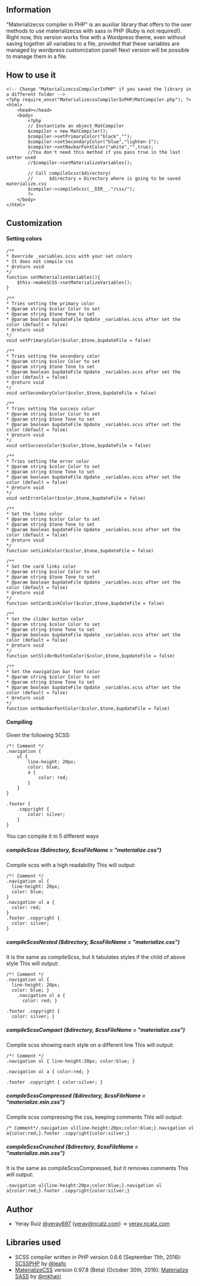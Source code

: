 ## Information
"Materializecss compiler in PHP" is an auxiliar library that offers to the user methods to use materializecss with sass in PHP (Ruby is not required!).
Right now, this version works fine with a Wordpress theme, even without saving together all variables to a file, provided that these variables are managed by wordpress customization panel!
Next version will be possible to manage them in a file.
## How to use it
    <!-- Change "MaterializecssCompilerInPHP" if you saved the library in a different folder -->
    <?php require_once("MaterializecssCompilerInPHP/MatCompiler.php"); ?>
    <html>
        <head></head>
        <body>
            <?php 
            // Instantiate an object MatCompiler
            $compiler = new MatCompiler();
            $compiler->setPrimaryColor("black","");
            $compiler->setSecondaryColor("blue","lighten-1");
            $compiler->setNavbarFontColor("white","",true);
            //You don't need this method if you pass true in the last setter used
            //$compiler->setMaterializeVariables();
            
            // Call compileScss($directory)
            //      $directory = Directory where is going to be saved materialize.css
            $compiler->compileScss(__DIR__."/css/");
            ?>
        </body>
    </html>

## Customization
#### Setting colors

    /**
    * Override _variables.scss with your set colors
    * It does not compile css
    * @return void
    */
    function setMaterializeVariables(){
        $this->makeSCSS->setMaterializeVariables();
    }
    
    /**
    * Tries setting the primary color
    * @param string $color Color to set
    * @param string $tone Tone to set   
    * @param boolean $updateFile Update _variables.scss after set the color (default = false)   
    * @return void
    */
    void setPrimaryColor($color,$tone,$updateFile = false)
    
    /**
    * Tries setting the secondary color
    * @param string $color Color to set
    * @param string $tone Tone to set   
    * @param boolean $updateFile Update _variables.scss after set the color (default = false)   
    * @return void
    */
    void setSecondaryColor($color,$tone,$updateFile = false)
    
    /**
    * Tries setting the success color
    * @param string $color Color to set
    * @param string $tone Tone to set   
    * @param boolean $updateFile Update _variables.scss after set the color (default = false)   
    * @return void
    */
    void setSuccessColor($color,$tone,$updateFile = false)
    
    /**
    * Tries setting the error color
    * @param string $color Color to set
    * @param string $tone Tone to set   
    * @param boolean $updateFile Update _variables.scss after set the color (default = false)   
    * @return void
    */
    void setErrorColor($color,$tone,$updateFile = false)
    
    /**
    * Set the links color
    * @param string $color Color to set
    * @param string $tone Tone to set   
    * @param boolean $updateFile Update _variables.scss after set the color (default = false)   
    * @return void
    */
    function setLinkColor($color,$tone,$updateFile = false)
    
    /**
    * Set the card links color
    * @param string $color Color to set
    * @param string $tone Tone to set   
    * @param boolean $updateFile Update _variables.scss after set the color (default = false)   
    * @return void
    */
    function setCardLinkColor($color,$tone,$updateFile = false)
    
    /**
    * Set the slider button color
    * @param string $color Color to set
    * @param string $tone Tone to set   
    * @param boolean $updateFile Update _variables.scss after set the color (default = false)   
    * @return void
    */
    function setSliderButtonColor($color,$tone,$updateFile = false)
    
    /**
    * Set the navigation bar font color
    * @param string $color Color to set
    * @param string $tone Tone to set   
    * @param boolean $updateFile Update _variables.scss after set the color (default = false)   
    * @return void
    */
    function setNavbarFontColor($color,$tone,$updateFile = false)
#### Compiling
Given the following SCSS:
    
    /*! Comment */
    .navigation {
        ul {
            line-height: 20px;
            color: blue;
            a {
                color: red;
            }
        }
    }
    
    .footer {
        .copyright {
            color: silver;
        }
    }
    
You can compile it in 5 different ways
##### compileScss ($directory, $cssFileName = "materialize.css")
Compile scss with a high readability
This will output:

    /*! Comment */
    .navigation ul {
      line-height: 20px;
      color: blue;
    }
    .navigation ul a {
      color: red;
    }
    .footer .copyright {
      color: silver;
    }
    
##### compileScssNested ($directory, $cssFileName = "materialize.css")
It is the same as compileScss, but it tabulates styles if the child of above style
This will output:

    /*! Comment */
    .navigation ul {
      line-height: 20px;
      color: blue; }
        .navigation ul a {
          color: red; }
    
    .footer .copyright {
      color: silver; }
##### compileScssCompact ($directory, $cssFileName = "materialize.css")
Compile scss showing each style on a different line
This will output:

    /*! Comment */
    .navigation ul { line-height:20px; color:blue; }
    
    .navigation ul a { color:red; }
    
    .footer .copyright { color:silver; }
##### compileScssCompressed ($directory, $cssFileName = "materialize.min.css")
Compile scss compressing the css, keeping comments
This will output:

    /* Comment*/.navigation ul{line-height:20px;color:blue;}.navigation ul a{color:red;}.footer .copyright{color:silver;}
##### compileScssCrunched ($directory, $cssFileName = "materialize.min.css")
It is the same as compileScssCompressed, but it removes comments
This will output:

    .navigation ul{line-height:20px;color:blue;}.navigation ul a{color:red;}.footer .copyright{color:silver;}
## Author
- Yeray Ruiz [@yeray697](http://github.com/yeray697) ([yeray@ncatz.com](mailto:yeray@ncatz.com)) -> [yeray.ncatz.com](https://yeray.ncatz.com)
## Libraries used
- SCSS compiler written in PHP version 0.6.6 (September 11th, 2016): [SCSSPHP](https://github.com/leafo/scssphp) by [@leafo](https://github.com/leafo)
- [MaterializeCSS](http://materializecss.com) version 0.97.8 (Beta) (October 30th, 2016): [Materialize SASS](https://github.com/mkhairi/materialize-sass) by  [@mkhairi](https://github.com/mkhairi)
